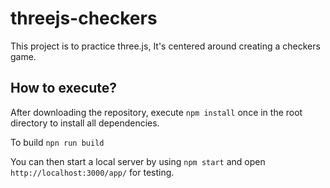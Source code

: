 # threejs-checkers
This project is to practice three.js, It's centered around creating a checkers game.

## How to execute?
After downloading the repository, execute `npm install` once in the root directory to install all dependencies.

To build `npn run build`

You can then start a local server by using `npm start` and open `http://localhost:3000/app/` for testing.
